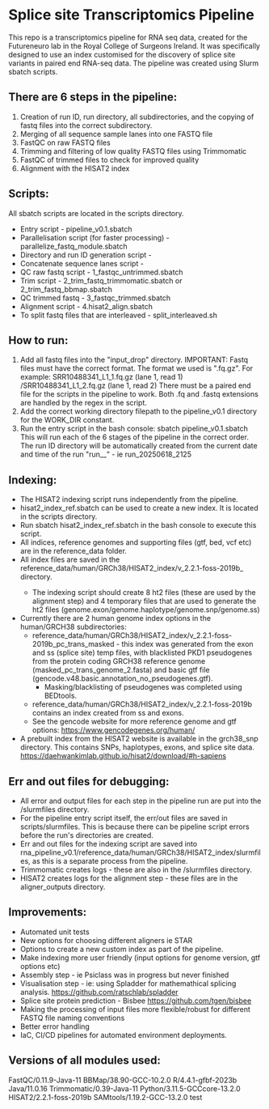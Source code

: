 # Splice site Transcriptomics Pipeline
This repo is a transcriptomics pipeline for RNA seq data, created for the Futureneuro lab in the Royal College of Surgeons Ireland.
It was specifically designed to use an index customised for the discovery of splice site variants in paired end RNA-seq data. The pipeline was created using Slurm sbatch scripts.

## There are 6 steps in the pipeline:
1. Creation of run ID, run directory, all subdirectories, and the copying of fastq files into the correct subdirectory.
2. Merging of all sequence sample lanes into one FASTQ file
3. FastQC on raw FASTQ files
4. Trimming and filtering of low quality FASTQ files using Trimmomatic
5. FastQC of trimmed files to check for improved quality
6. Alignment with the HISAT2 index


## Scripts:
All sbatch scripts are located in the scripts directory.
- Entry script - pipeline_v0.1.sbatch
- Parallelisation script (for faster processing) - parallelize_fastq_module.sbatch
- Directory and run ID generation script - 
- Concatenate sequence lanes script - 
- QC raw fastq script - 1_fastqc_untrimmed.sbatch
- Trim script - 2_trim_fastq_trimmomatic.sbatch or 2_trim_fastq_bbmap.sbatch
- QC trimmed fastq - 3_fastqc_trimmed.sbatch
- Alignment script - 4.hisat2_align.sbatch
- To split fastq files that are interleaved - split_interleaved.sh


## How to run:
1. Add all fastq files into the "input_drop" directory.
IMPORTANT: Fastq files must have the correct format. The format we used is "<rnaseqID>_<lane>_<read>.fq.gz". For example: SRR10488341_L1_1.fq.gz (lane 1, read 1) /SRR10488341_L1_2.fq.gz (lane 1, read 2)
There must be a paired end file for the scripts in the pipeline to work.
Both .fq and .fastq extensions are handled by the regex in the script.
2. Add the correct working directory filepath to the pipeline_v0.1 directory for the WORK_DIR constant.
3. Run the entry script in the bash console: sbatch pipeline_v0.1.sbatch
This will run each of the 6 stages of the pipeline in the correct order.
The run ID directory will be automatically created from the current date and time of the run "run_<yearmonthdate>_<hourminute>" - ie run_20250618_2125


## Indexing:
- The HISAT2 indexing script runs independently from the pipeline. 
- hisat2_index_ref.sbatch can be used to create a new index. It is located in the scripts directory.
- Run sbatch hisat2_index_ref.sbatch in the bash console to execute this script.
- All indices, reference genomes and supporting files (gtf, bed, vcf etc) are in the reference_data folder.
- All index files are saved in the reference_data/human/GRCh38/HISAT2_index/v_2.2.1-foss-2019b_<name of custom version> directory.
    * The indexing script should create 8 ht2 files (these are used by the alignment step) and 4 temporary files that are used to generate the ht2 files (genome.exon/genome.haplotype/genome.snp/genome.ss)
- Currently there are 2 human genome index options in the human/GRCH38 subdirectories:
    * reference_data/human/GRCh38/HISAT2_index/v_2.2.1-foss-2019b_pc_trans_masked - this index was generated from the exon and ss (splice site) temp files, with blacklisted PKD1 pseudogenes from the protein coding GRCH38 reference genome (masked_pc_trans_genome_2.fasta) and basic gtf file (gencode.v48.basic.annotation_no_pseudogenes.gtf).
        * Masking/blacklisting of pseudogenes was completed using BEDtools.
    * reference_data/human/GRCh38/HISAT2_index/v_2.2.1-foss-2019b contains an index created from ss and exons.
    * See the gencode website for more reference genome and gtf options: https://www.gencodegenes.org/human/
- A prebuilt index from the HISAT2 website is available in the grch38_snp directory. This contains SNPs, haplotypes, exons, and splice site data. https://daehwankimlab.github.io/hisat2/download/#h-sapiens


## Err and out files for debugging:
- All error and output files for each step in the pipeline run are put into the <runIDdirectory>/slurmfiles directory.
- For the pipeline entry script itself, the err/out files are saved in scripts/slurmfiles. This is because there can be pipeline script errors before the run's directories are created.
- Err and out files for the indexing script are saved into rna_pipeline_v0.1/reference_data/human/GRCh38/HISAT2_index/slurmfiles, as this is a separate process from the pipeline.
- Trimmomatic creates logs - these are also in the <runIDdirectory>/slurmfiles directory.
- HISAT2 creates logs for the alignment step - these files are in the aligner_outputs directory.


## Improvements:
- Automated unit tests
- New options for choosing different aligners ie STAR
- Options to create a new custom index as part of the pipeline.
- Make indexing more user friendly (input options for genome version, gtf options etc)
- Assembly step - ie Psiclass was in progress but never finished
- Visualisation step - ie: using Spladder for mathemathical splicing analysis. https://github.com/ratschlab/spladder
- Splice site protein prediction - Bisbee https://github.com/tgen/bisbee
- Making the processing of input files more flexible/robust for different FASTQ file naming conventions
- Better error handling
- IaC, CI/CD pipelines for automated environment deployments.


## Versions of all modules used:
FastQC/0.11.9-Java-11
BBMap/38.90-GCC-10.2.0
R/4.4.1-gfbf-2023b
Java/11.0.16
Trimmomatic/0.39-Java-11
Python/3.11.5-GCCcore-13.2.0
HISAT2/2.2.1-foss-2019b
SAMtools/1.19.2-GCC-13.2.0
test